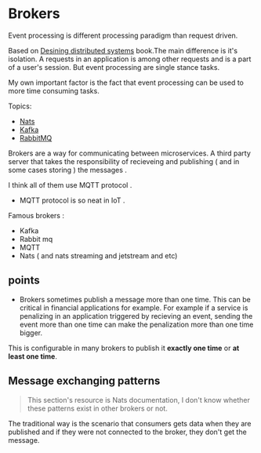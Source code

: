 # Brokers

Event processing is different processing paradigm than request driven. 

Based on [Desining distributed systems](https://github.com/parsaeisa/Notes/blob/main/Software%20engineering/Architecture/Distributed%20Systems.md) book.The main difference is it's isolation. A requests in an application is among other requests and is a part of a user's session. But event processing are single stance tasks.

My own important factor is the fact that event processing can be used to more time consuming tasks.

Topics:
- [Nats]()
- [Kafka]()
- [RabbitMQ]()

Brokers are a way for communicating between microservices. A third party server that takes the responsibility of recieveing and publishing ( and in some cases storing ) the messages . 

I think all of them use MQTT protocol . 

* MQTT protocol is so neat in IoT .

Famous brokers : 
* Kafka
* Rabbit mq
* MQTT
* Nats ( and nats streaming and jetstream and etc)

## points

* Brokers sometimes publish a message more than one time. This can be critical in financial applications for example. For example if a service is penalizing in an application triggered by recieving an event, sending the event more than one time can make the penalization more than one time bigger. 

This is configurable in many brokers to publish it **exactly one time** or **at least one time**.

## Message exchanging patterns

> This section's resource is Nats documentation, I don't know whether these patterns exist in other brokers or not. 

The traditional way is the scenario that consumers gets data when they are published and if they were not connected to the broker, they don't get the message.
